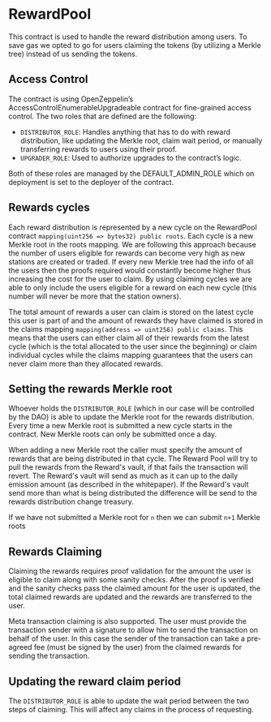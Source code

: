 # RewardPool

This contract is used to handle the reward distribution among users. To save gas we opted to go for users claiming the tokens (by utilizing a Merkle tree) instead of us sending the tokens.

## Access Control

The contract is using OpenZeppelin’s AccessControlEnumerableUpgradeable contract for fine-grained access control. The two roles that are defined are the following:

- `DISTRIBUTOR_ROLE`: Handles anything that has to do with reward distribution, like updating the Merkle root, claim wait period, or manually transferring rewards to users using their proof.
- `UPGRADER_ROLE`: Used to authorize upgrades to the contract’s logic.

Both of these roles are managed by the DEFAULT_ADMIN_ROLE which on deployment is set to the deployer of the contract.

## Rewards cycles

Each reward distribution is represented by a new cycle on the RewardPool contract `mapping(uint256 => bytes32) public roots`. Each cycle is a new Merkle root in the roots mapping. We are following this approach because the number of users eligible for rewards can become very high as new stations are created or traded. If every new Merkle tree had the info of all the users then the proofs required would constantly become higher thus increasing the cost for the user to claim. By using claiming cycles we are able to only include the users eligible for a reward on each new cycle (this number will never be more that the station owners).

The total amount of rewards a user can claim is stored on the latest cycle this user is part of and the amount of rewards they have claimed is stored in the claims mapping `mapping(address => uint256) public claims`. This means that the users can either claim all of their rewards from the latest cycle (which is the total allocated to the user since the beginning) or claim individual cycles while the claims mapping guarantees that the users can never claim more than they allocated rewards.

## Setting the rewards Merkle root

Whoever holds the `DISTRIBUTOR_ROLE` (which in our case will be controlled by the DAO) is able to update the Merkle root for the rewards distribution. Every time a new Merkle root is submitted a new cycle starts in the contract. New Merkle roots can only be submitted once a day.

When adding a new Merkle root the caller must specify the amount of rewards that are being distributed in that cycle. The Reward Pool will try to pull the rewards from the Reward's vault, if that fails the transaction will revert. The Reward's vault will send as much as it can up to the daily emission amount (as described in the whitepaper). If the Reward's vault send more than what is being distributed the difference will be send to the rewards distribution change treasury.

If we have not submitted a Merkle root for `n` then we can submit `n+1` Merkle roots

## Rewards Claiming

Claiming the rewards requires proof validation for the amount the user is eligible to claim along with some sanity checks. After the proof is verified and the sanity checks pass the claimed amount for the user is updated, the total claimed rewards are updated and the rewards are transferred to the user.

Meta transaction claiming is also supported. The user must provide the transaction sender with a signature to allow him to send the transaction on behalf of the user. In this case the sender of the transaction can take a pre-agreed fee (must be signed by the user) from the claimed rewards for sending the transaction.

## Updating the reward claim period

The `DISTRIBUTOR_ROLE` is able to update the wait period between the two steps of claiming. This will affect any claims in the process of requesting.
